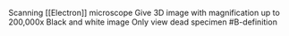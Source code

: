 Scanning [[Electron]] microscope
Give 3D image with magnification up to 200,000x
Black and white image
Only view dead specimen
#B-definition 